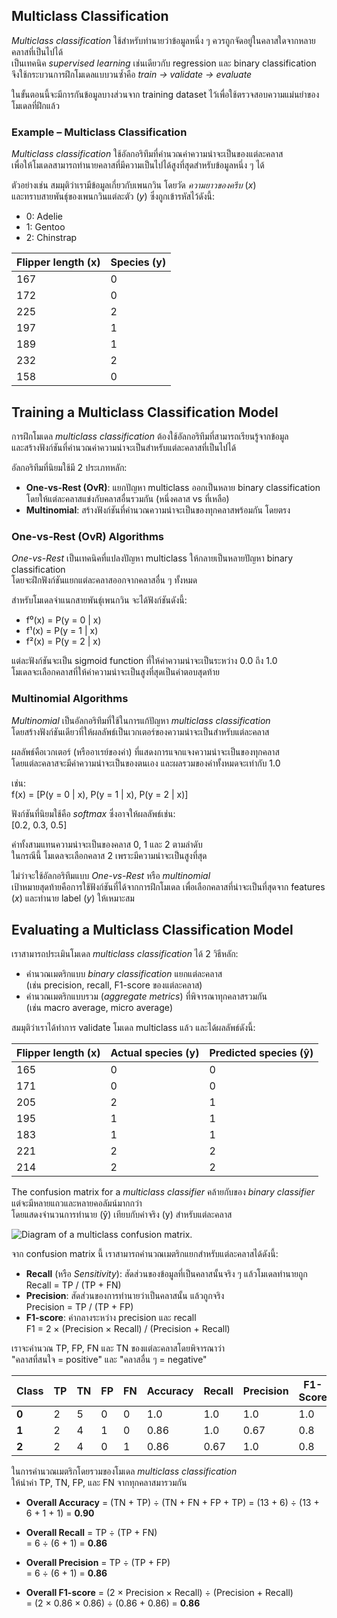 
## Multiclass Classification

*Multiclass classification* ใช้สำหรับทำนายว่าข้อมูลหนึ่ง ๆ ควรถูกจัดอยู่ในคลาสใดจากหลายคลาสที่เป็นไปได้  
เป็นเทคนิค *supervised learning* เช่นเดียวกับ regression และ binary classification  
จึงใช้กระบวนการฝึกโมเดลแบบวนซ้ำคือ *train → validate → evaluate*

ในขั้นตอนนี้จะมีการกันข้อมูลบางส่วนจาก training dataset ไว้เพื่อใช้ตรวจสอบความแม่นยำของโมเดลที่ฝึกแล้ว

### Example – Multiclass Classification

*Multiclass classification* ใช้อัลกอริทึมที่คำนวณค่าความน่าจะเป็นของแต่ละคลาส  
เพื่อให้โมเดลสามารถทำนายคลาสที่มีความเป็นไปได้สูงที่สุดสำหรับข้อมูลหนึ่ง ๆ ได้

ตัวอย่างเช่น สมมุติว่าเรามีข้อมูลเกี่ยวกับเพนกวิน โดยวัด *ความยาวของครีบ* (_x_)  
และทราบสายพันธุ์ของเพนกวินแต่ละตัว (_y_) ซึ่งถูกเข้ารหัสไว้ดังนี้:

- 0: Adelie  
- 1: Gentoo  
- 2: Chinstrap

| **Flipper length (x)** | **Species (y)** |
| ---------------------- | --------------- |
| 167                    | 0               |
| 172                    | 0               |
| 225                    | 2               |
| 197                    | 1               |
| 189                    | 1               |
| 232                    | 2               |
| 158                    | 0               |

## Training a Multiclass Classification Model

การฝึกโมเดล *multiclass classification* ต้องใช้อัลกอริทึมที่สามารถเรียนรู้จากข้อมูล  
และสร้างฟังก์ชันที่คำนวณค่าความน่าจะเป็นสำหรับแต่ละคลาสที่เป็นไปได้

อัลกอริทึมที่นิยมใช้มี 2 ประเภทหลัก:

- **One-vs-Rest (OvR)**: แยกปัญหา multiclass ออกเป็นหลาย binary classification โดยให้แต่ละคลาสแข่งกับคลาสอื่นรวมกัน (หนึ่งคลาส vs ที่เหลือ)
- **Multinomial**: สร้างฟังก์ชันที่คำนวณความน่าจะเป็นของทุกคลาสพร้อมกัน โดยตรง

### One-vs-Rest (OvR) Algorithms

*One-vs-Rest* เป็นเทคนิคที่แปลงปัญหา multiclass ให้กลายเป็นหลายปัญหา binary classification  
โดยจะฝึกฟังก์ชันแยกแต่ละคลาสออกจากคลาสอื่น ๆ ทั้งหมด

สำหรับโมเดลจำแนกสายพันธุ์เพนกวิน จะได้ฟังก์ชันดังนี้:

- f⁰(x) = P(y = 0 | x)
- f¹(x) = P(y = 1 | x)
- f²(x) = P(y = 2 | x)

แต่ละฟังก์ชันจะเป็น sigmoid function ที่ให้ค่าความน่าจะเป็นระหว่าง 0.0 ถึง 1.0  
โมเดลจะเลือกคลาสที่ให้ค่าความน่าจะเป็นสูงที่สุดเป็นคำตอบสุดท้าย

### Multinomial Algorithms

*Multinomial* เป็นอัลกอริทึมที่ใช้ในการแก้ปัญหา *multiclass classification*  
โดยสร้างฟังก์ชันเดียวที่ให้ผลลัพธ์เป็นเวกเตอร์ของความน่าจะเป็นสำหรับแต่ละคลาส

ผลลัพธ์คือเวกเตอร์ (หรืออาเรย์ของค่า) ที่แสดงการแจกแจงความน่าจะเป็นของทุกคลาส  
โดยแต่ละคลาสจะมีค่าความน่าจะเป็นของตนเอง และผลรวมของค่าทั้งหมดจะเท่ากับ 1.0

เช่น:  
f(x) = [P(y = 0 | x), P(y = 1 | x), P(y = 2 | x)]

ฟังก์ชันที่นิยมใช้คือ *softmax* ซึ่งอาจให้ผลลัพธ์เช่น:  
[0.2, 0.3, 0.5]

ค่าทั้งสามแทนความน่าจะเป็นของคลาส 0, 1 และ 2 ตามลำดับ  
ในกรณีนี้ โมเดลจะเลือกคลาส 2 เพราะมีความน่าจะเป็นสูงที่สุด

ไม่ว่าจะใช้อัลกอริทึมแบบ *One-vs-Rest* หรือ *multinomial*  
เป้าหมายสุดท้ายคือการใช้ฟังก์ชันที่ได้จากการฝึกโมเดล เพื่อเลือกคลาสที่น่าจะเป็นที่สุดจาก features (_x_) และทำนาย label (_y_) ให้เหมาะสม

## Evaluating a Multiclass Classification Model

เราสามารถประเมินโมเดล *multiclass classification* ได้ 2 วิธีหลัก:

- คำนวณเมตริกแบบ *binary classification* แยกแต่ละคลาส  
  (เช่น precision, recall, F1-score ของแต่ละคลาส)
- คำนวณเมตริกแบบรวม (*aggregate metrics*) ที่พิจารณาทุกคลาสรวมกัน  
  (เช่น macro average, micro average)

สมมุติว่าเราได้ทำการ validate โมเดล multiclass แล้ว และได้ผลลัพธ์ดังนี้:

| Flipper length (x) | Actual species (y) | Predicted species (ŷ) |
| ------------------ | ------------------ | --------------------- |
| 165                | 0                  | 0                     |
| 171                | 0                  | 0                     |
| 205                | 2                  | 1                     |
| 195                | 1                  | 1                     |
| 183                | 1                  | 1                     |
| 221                | 2                  | 2                     |
| 214                | 2                  | 2                     |
The confusion matrix for a *multiclass classifier* คล้ายกับของ *binary classifier*  
แต่จะมีหลายแถวและหลายคอลัมน์มากกว่า  
โดยแสดงจำนวนการทำนาย (ŷ) เทียบกับค่าจริง (y) สำหรับแต่ละคลาส

![Diagram of a multiclass confusion matrix.](https://learn.microsoft.com/en-us/training/wwl-data-ai/fundamentals-machine-learning/media/multiclass-confusion-matrix.png)

จาก confusion matrix นี้ เราสามารถคำนวณเมตริกแยกสำหรับแต่ละคลาสได้ดังนี้:

- **Recall** (หรือ *Sensitivity*): สัดส่วนของข้อมูลที่เป็นคลาสนั้นจริง ๆ แล้วโมเดลทำนายถูก  
  Recall = TP / (TP + FN)
- **Precision**: สัดส่วนของการทำนายว่าเป็นคลาสนั้น แล้วถูกจริง  
  Precision = TP / (TP + FP)
- **F1-score**: ค่ากลางระหว่าง precision และ recall  
  F1 = 2 × (Precision × Recall) / (Precision + Recall)

เราจะคำนวณ TP, FP, FN และ TN ของแต่ละคลาสโดยพิจารณาว่า  
"คลาสที่สนใจ = positive" และ "คลาสอื่น ๆ = negative"

| Class | TP  | TN  | FP  | FN  | Accuracy | Recall | Precision | F1-Score |
| ----- | --- | --- | --- | --- | -------- | ------ | --------- | -------- |
| **0** | 2   | 5   | 0   | 0   | 1.0      | 1.0    | 1.0       | 1.0      |
| **1** | 2   | 4   | 1   | 0   | 0.86     | 1.0    | 0.67      | 0.8      |
| **2** | 2   | 4   | 0   | 1   | 0.86     | 0.67   | 1.0       | 0.8      |
ในการคำนวณเมตริกโดยรวมของโมเดล *multiclass classification*  
ให้นำค่า TP, TN, FP, และ FN จากทุกคลาสมารวมกัน

- **Overall Accuracy** = (TN + TP) ÷ (TN + FN + FP + TP)
  = (13 + 6) ÷ (13 + 6 + 1 + 1) = **0.90**

- **Overall Recall** = TP ÷ (TP + FN)  
  = 6 ÷ (6 + 1) = **0.86**

- **Overall Precision** = TP ÷ (TP + FP)  
  = 6 ÷ (6 + 1) = **0.86**

- **Overall F1-score** = (2 × Precision × Recall) ÷ (Precision + Recall)  
  = (2 × 0.86 × 0.86) ÷ (0.86 + 0.86) = **0.86**


